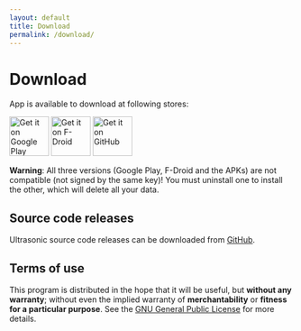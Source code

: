 ```yaml
---
layout: default
title: Download
permalink: /download/
---
```


# Download

App is available to download at following stores:

[<img src="https://play.google.com/intl/en_us/badges/images/generic/en-play-badge.png" alt="Get it on Google Play" height="70">](https://play.google.com/store/apps/details?id=org.moire.ultrasonic)
[<img src="https://f-droid.org/badge/get-it-on.png" alt="Get it on F-Droid" height="70">](https://f-droid.org/packages/org.moire.ultrasonic/)
[<img src="{{ '/assets/img/get-it-on-github.png' | relative_url }}" alt="Get it on GitHub" height="70">](https://github.com/ultrasonic/ultrasonic/releases)

**Warning**: All three versions (Google Play, F-Droid and the APKs) are not
compatible (not signed by the same key)! You must uninstall one to install
the other, which will delete all your data.

## Source code releases

Ultrasonic source code releases can be downloaded from [GitHub](https://github.com/ultrasonic/ultrasonic/releases).

## Terms of use

This program is distributed in the hope that it will be useful, but
**without any warranty**; without even the implied warranty of
**merchantability** or **fitness for a particular purpose**. See the [GNU
General Public License](https://opensource.org/licenses/gpl-3.0.html) for more
details.
